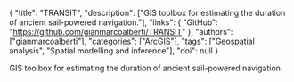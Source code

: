 {
  "title": "TRANSIT",
  "description": ["GIS toolbox for estimating the duration of ancient sail-powered navigation."],
  "links": {
    "GitHub": "https://github.com/gianmarcoalberti/TRANSIT"
  },
  "authors": ["gianmarcoalberti"],
  "categories": ["ArcGIS"],
  "tags": ["Geospatial analysis", "Spatial modelling and inference"],
  "doi": null
}

<!-- Generated by csv2md.R – do not edit by hand -->

GIS toolbox for estimating the duration of ancient sail-powered navigation.